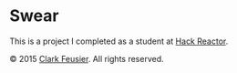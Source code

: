 # Swear

This is a project I completed as a student at [Hack Reactor](http://hackreactor.com).

&copy; 2015 [Clark Feusier](http://clarkfeusier.com). All rights reserved.
